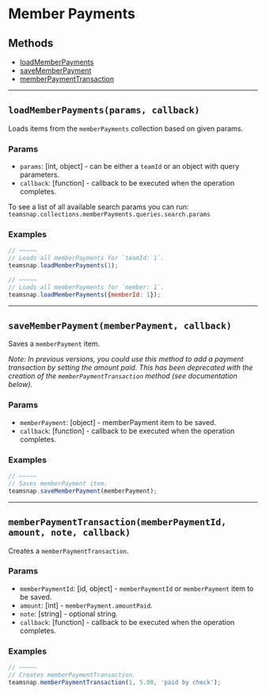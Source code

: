 # Member Payments

## Methods

- [loadMemberPayments](#loadMemberPayments)
- [saveMemberPayment](#saveMemberPayment)
- [memberPaymentTransaction](#memberPaymentTransaction)


---
<a id="loadMemberPayments"></a>
## `loadMemberPayments(params, callback)`
Loads items from the `memberPayments` collection based on given params.

### Params
* `params`: [int, object] - can be either a `teamId` or an object with query parameters.
* `callback`: [function] - callback to be executed when the operation completes.

To see a list of all available search params you can run:
`teamsnap.collections.memberPayments.queries.search.params`

### Examples
```javascript
// ~~~~~
// Loads all memberPayments for `teamId: 1`.
teamsnap.loadMemberPayments(1);

// ~~~~~
// Loads all memberPayments for `member: 1`.
teamsnap.loadMemberPayments({memberId: 1});
```


---


<a id="saveMemberPayment"></a>
## `saveMemberPayment(memberPayment, callback)`
Saves a `memberPayment` item.

_Note: In previous versions, you could use this method to add a payment transaction
by setting the amount paid. This has been deprecated with the creation of the
`memberPaymentTransaction` method (see documentation below)._

### Params
* `memberPayment`: [object] - memberPayment item to be saved.
* `callback`: [function] - callback to be executed when the operation completes.

### Examples
```javascript
// ~~~~~
// Saves memberPayment item.
teamsnap.saveMemberPayment(memberPayment);
```


---


<a id="memberPaymentTransaction"></a>
## `memberPaymentTransaction(memberPaymentId, amount, note, callback)`
Creates a `memberPaymentTransaction`.

### Params
* `memberPaymentId`: [id, object] - `memberPaymentId` or `memberPayment` item to be saved.
* `amount`: [int] - `memberPayment.amountPaid`.
* `note`: [string] - optional string.
* `callback`: [function] - callback to be executed when the operation completes.

### Examples
```javascript
// ~~~~~
// Creates memberPaymentTransaction.
teamsnap.memberPaymentTransaction(1, 5.00, 'paid by check');
```

